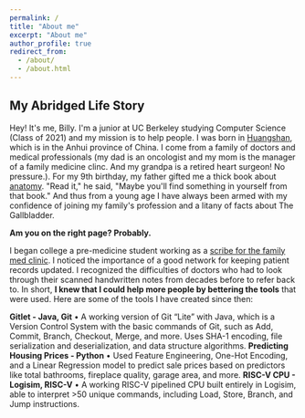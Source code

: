 ```yaml
---
permalink: /
title: "About me"
excerpt: "About me"
author_profile: true
redirect_from: 
  - /about/
  - /about.html
---
```

My Abridged Life Story
----------------------

Hey! It's me, Billy. I'm a junior at UC Berkeley studying Computer Science (Class of 2021) and my mission is to help people. I was born in [Huangshan](https://en.wikipedia.org/wiki/Huangshan), which is in the Anhui province of China. I come from a family of doctors and medical professionals (my dad is an oncologist and my mom is the manager of a family medicine clinc. And my grandpa is a retired heart surgeon! No pressure.). For my 9th birthday, my father gifted me a thick book about [anatomy](https://www.amazon.ca/Human-Anatomy-Definitive-Visual-Guide/dp/1465419543). "Read it," he said, "Maybe you'll find something in yourself from that book." And thus from a young age I have always been armed with my confidence of joining my family's profession and a litany of facts about The Gallbladder. 

**Am you on the right page? Probably.**

I began college a pre-medicine student working as a [scribe for the family med clinic](https://github.com/billylin57/billylin57.github.io/blob/master/images/Screen%20Shot%202020-04-11%20at%2012.28.19%20AM.png). I noticed the importance of a good network for keeping patient records updated. I recognized the difficulties of doctors who had to look through their scanned handwritten notes from decades before to refer back to. In short, **I knew that I could help more people by bettering the tools** that were used. Here are some of the tools I have created since then:

**Gitlet - Java, Git**
 • A working version of Git “Lite” with Java, which is a Version Control System with the basic commands of Git, such as Add, Commit, Branch, Checkout, Merge, and more. Uses SHA-1 encoding, file serialization and deserialization, and data structure algorithms.
**Predicting Housing Prices - Python**
 • Used Feature Engineering, One-Hot Encoding, and a Linear Regression model to predict sale prices based on predictors like total bathrooms, fireplace quality, garage area, and more. 
**RISC-V CPU - Logisim, RISC-V**
 • A working RISC-V pipelined CPU built entirely in Logisim, able to interpret >50 unique commands, including Load, Store, Branch, and Jump instructions.

